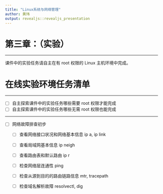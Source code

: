```yaml
---
title: "Linux系统与网络管理"
author: 黄玮
output: revealjs::revealjs_presentation
---
```


# 第三章：（实验）

---

课件中的实验任务请自主在有 root 权限的 Linux 主机环境中完成。

# 在线实验环境任务清单

---

* [ ] 自主探索课件中的实验任务哪些需要 root 权限才能完成
* [ ] 自主探索课件中的实验任务哪些无需 root 权限也能完成

---

* [ ] 网络故障排查初步
  * [ ] 查看网络接口状况和网络基本信息 ip a, ip link
  * [ ] 查看局域网基本信息 ip neigh
  * [ ] 查看路由表和默认路由 ip r
  * [ ] 检查网络层连通性 ping
  * [ ] 检查从源到目的的路由链路信息 mtr, tracepath
  * [ ] 检查域名解析故障 resolvectl, dig

